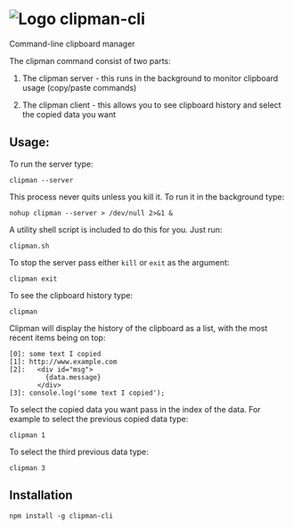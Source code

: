 # ![Logo](https://github.com/slebetman/clipman/raw/main/icon.svg|width=64px) clipman-cli

Command-line clipboard manager

The clipman command consist of two parts:

1. The clipman server - this runs in the background to monitor clipboard usage (copy/paste commands)

1. The clipman client - this allows you to see clipboard history and select the copied data you want

## Usage:

To run the server type:

    clipman --server

This process never quits unless you kill it. To run it in the background type:

    nohup clipman --server > /dev/null 2>&1 &

A utility shell script is included to do this for you. Just run:

    clipman.sh

To stop the server pass either `kill` or `exit` as the argument:

    clipman exit

To see the clipboard history type:

    clipman

Clipman will display the history of the clipboard as a list, with the most recent items being on top:

    [0]: some text I copied
    [1]: http://www.example.com
    [2]:   <div id="msg">
             {data.message}
           </div>
    [3]: console.log('some text I copied');

To select the copied data you want pass in the index of the data. For example to select the previous
copied data type:

    clipman 1

To select the third previous data type:

    clipman 3

## Installation

    npm install -g clipman-cli
